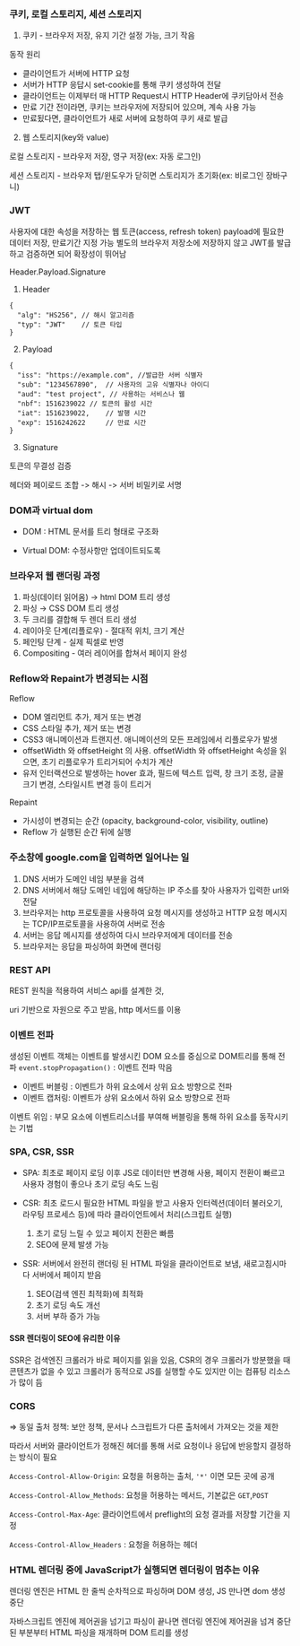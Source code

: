 ### 쿠키, 로컬 스토리지, 세션 스토리지

1. 쿠키 - 브라우저 저장, 유지 기간 설정 가능, 크기 작음

동작 원리

-   클라이언트가 서버에 HTTP 요청
-   서버가 HTTP 응답시 set-cookie를 통해 쿠키 생성하여 전달
-   클라이언트는 이제부터 매 HTTP Request시 HTTP Header에 쿠키담아서 전송
-   만료 기간 전이라면, 쿠키는 브라우저에 저장되어 있으며, 계속 사용 가능
-   만료됬다면, 클라이언트가 새로 서버에 요청하여 쿠키 새로 발급

2. 웹 스토리지(key와 value)

로컬 스토리지 - 브라우저 저장, 영구 저장(ex: 자동 로그인)

세션 스토리지 - 브라우저 탭/윈도우가 닫히면 스토리지가 초기화(ex: 비로그인 장바구니)

### JWT

사용자에 대한 속성을 저장하는 웹 토큰(access, refresh token)
payload에 필요한 데이터 저장, 만료기간 지정 가능
별도의 브라우저 저장소에 저장하지 않고 JWT를 발급하고 검증하면 되어 확장성이 뛰어남

Header.Payload.Signature

1. Header

```
{
  "alg": "HS256", // 해시 알고리즘
  "typ": "JWT"    // 토큰 타입
}
```

2. Payload

```
{
  "iss": "https://example.com", //발급한 서버 식별자
  "sub": "1234567890",  // 사용자의 고유 식별자나 아이디
  "aud": "test project", // 사용하는 서비스나 웹
  "nbf": 1516239022 // 토큰의 활성 시간
  "iat": 1516239022,    // 발행 시간
  "exp": 1516242622     // 만료 시간
}
```

3. Signature

토큰의 무결성 검증

헤더와 페이로드 조합 -> 해시 -> 서버 비밀키로 서명

### DOM과 virtual dom

-   DOM : HTML 문서를 트리 형태로 구조화

-   Virtual DOM: 수정사항만 업데이트되도록

### 브라우저 웹 랜더링 과정

1. 파싱(데이터 읽어옴) → html DOM 트리 생성
2. 파싱 → CSS DOM 트리 생성
3. 두 크리를 결합해 두 렌더 트리 생성
4. 레이아웃 단계(리플로우) - 절대적 위치, 크기 계산
5. 페인팅 단계 - 실제 픽셀로 반영
6. Compositing - 여러 레이어를 합쳐서 페이지 완성

### Reflow와 Repaint가 변경되는 시점

Reflow

-   DOM 엘리먼트 추가, 제거 또는 변경
-   CSS 스타일 추가, 제거 또는 변경
-   CSS3 애니메이션과 트랜지션. 애니메이션의 모든 프레임에서 리플로우가 발생
-   offsetWidth 와 offsetHeight 의 사용. offsetWidth 와 offsetHeight 속성을 읽으면, 초기 리플로우가 트리거되어 수치가 계산
-   유저 인터랙션으로 발생하는 hover 효과, 필드에 텍스트 입력, 창 크기 조정, 글꼴 크기 변경, 스타일시트 변경 등이 트리거

Repaint

-   가시성이 변경되는 순간 (opacity, background-color, visibility, outline)
-   Reflow 가 실행된 순간 뒤에 실행

### 주소창에 google.com을 입력하면 일어나는 일

1. DNS 서버가 도메인 네임 부분을 검색
2. DNS 서버에서 해당 도메인 네임에 해당하는 IP 주소를 찾아 사용자가 입력한 url와 전달
3. 브라우저는 http 프로토콜을 사용하여 요청 메시지를 생성하고 HTTP 요청 메시지는 TCP/IP프로토콜을 사용하여 서버로 전송
4. 서버는 응답 메시지를 생성하여 다시 브라우저에게 데이터를 전송
5. 브라우저는 응답을 파싱하여 화면에 랜더링

### REST API

REST 원칙을 적용하여 서비스 api를 설계한 것,

uri 기반으로 자원으로 주고 받음, http 메서드를 이용

### 이벤트 전파

생성된 이벤트 객체는 이벤트를 발생시킨 DOM 요소를 중심으로 DOM트리를 통해 전파
`event.stopPropagation()` : 이벤트 전파 막음

-   이벤트 버블링 : 이벤트가 하위 요소에서 상위 요소 방향으로 전파
-   이벤트 캡처링: 이벤트가 상위 요소에서 하위 요소 방향으로 전파

이벤트 위임 : 부모 요소에 이벤트리스너를 부여해 버블링을 통해 하위 요소를 동작시키는 기법

### SPA, CSR, SSR

-   SPA: 최초로 페이지 로딩 이후 JS로 데이터만 변경해 사용, 페이지 전환이 빠르고 사용자 경험이 좋으나 초기 로딩 속도 느림 
-   CSR: 최초 로드시 필요한 HTML 파일을 받고 사용자 인터렉션(데이터 불러오기, 라우팅 프로세스 등)에 따라 클라이언트에서 처리(스크립트 실행)

    1. 초기 로딩 느릴 수 있고 페이지 전환은 빠름
    2. SEO에 문제 발생 가능

-   SSR: 서버에서 완전히 랜더링 된 HTML 파일을 클라이언트로 보냄, 새로고침시마다 서버에서 페이지 받음
    1. SEO(검색 엔진 최적화)에 최적화
    2. 초기 로딩 속도 개선
    3. 서버 부하 증가 가능
 
#### SSR 렌더링이 SEO에 유리한 이유

 SSR은 검색엔진 크롤러가 바로 페이지를 읽을 있음, CSR의 경우 크롤러가 방분했을 때 콘텐츠가 없을 수 있고 크롤러가 동적으로 JS를 실행할 수도 있지만 이는 컴퓨팅 리소스가 많이 듬 

### CORS

⇒ 동일 출처 정책: 보안 정책, 문서나 스크립트가 다른 출처에서 가져오는 것을 제한

따라서 서버와 클라이언트가 정해진 헤더를 통해 서로 요청이나 응답에 반응할지 결정하는 방식이 필요

`Access-Control-Allow-Origin`: 요청을 허용하는 출처, `'*'` 이면 모든 곳에 공개

`Access-Control-Allow_Methods`: 요청을 허용하는 메서드, 기본값은 `GET`,`POST`

`Access-Control-Max-Age`: 클라이언트에서 preflight의 요청 결과를 저장할 기간을 지정

`Access-Control-Allow_Headers` : 요청을 허용하는 헤더

### HTML 렌더링 중에 JavaScript가 실행되면 렌더링이 멈추는 이유

렌더링 엔진은 HTML 한 줄씩 순차적으로 파싱하며 DOM 생성, JS 만나면 dom 생성 중단

자바스크립트 엔진에 제어권을 넘기고 파싱이 끝나면 렌더링 엔진에 제어권을 넘겨 중단된 부분부터 HTML 파싱을 재개하며 DOM 트리를 생성
